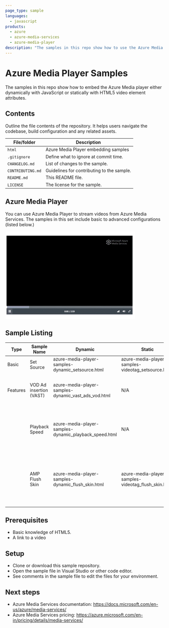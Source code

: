 ```yaml
---
page_type: sample
languages:
  - javascript
products:
  - azure
  - azure-media-services
  - azure-media-player
description: "The samples in this repo show how to use the Azure Media Player in multiple scenarios."  
---
```

 
# Azure Media Player Samples

The samples in this repo show how to embed the Azure Media player either dynamically with JavaScript or statically with HTML5 video element attributes.

## Contents

Outline the file contents of the repository. It helps users navigate the codebase, build configuration and any related assets.

| File/folder       | Description                                |
|-------------------|--------------------------------------------|
| `html`            | Azure Media Player embedding samples       |
| `.gitignore`      | Define what to ignore at commit time.      |
| `CHANGELOG.md`    | List of changes to the sample.             |
| `CONTRIBUTING.md` | Guidelines for contributing to the sample. |
| `README.md`       | This README file.                          |
| `LICENSE`         | The license for the sample.                |

## Azure Media Player

You can use Azure Media Player to stream videos from Azure Media Services. The samples in this set include basic to advanced configurations (listed below.)

![azure media player screen capture](media/azure-media-player.gif)

## Sample Listing

| Type | Sample Name | Dynamic | Static | Description |
|-------------|-------------|-------------|-------------|-------------|
| Basic | Set Source | azure-media-player-samples-dynamic_setsource.html | azure-media-player-samples-videotag_setsource.html) | Playback unprotected content. |
| Features | VOD Ad insertion (VAST) | azure-media-player-samples-dynamic_vast_ads_vod.html | N/A | Insert pre- mid- and post- roll VAST ads into a VOD asset. |
| | Playback Speed | azure-media-player-samples-dynamic_playback_speed.html | N/A |  Enables viewers to control what speed at which they're watching their video. |
| | AMP Flush Skin | azure-media-player-samples-dynamic_flush_skin.html| azure-media-player-samples-videotag_flush_skin.html | Enables new AMP skin. **Please note: AMP flush is only supported in AMP versions 2.1.0+** |

## Prerequisites

- Basic knowledge of HTML5.
- A link to a video

## Setup

- Clone or download this sample repository.
- Open the sample file in Visual Studio or other code editor.
- See comments in the sample file to edit the files for your environment.

## Next steps

- Azure Media Services documentation: https://docs.microsoft.com/en-us/azure/media-services/
- Azure Media Services pricing: https://azure.microsoft.com/en-in/pricing/details/media-services/